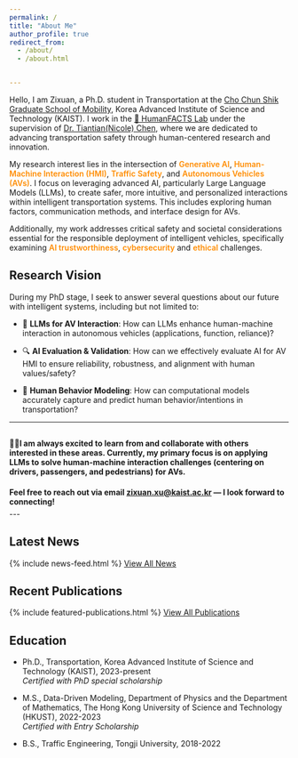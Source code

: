```yaml
---
permalink: /
title: "About Me"
author_profile: true
redirect_from: 
  - /about/
  - /about.html


---
```



Hello, I am Zixuan, a Ph.D. student in Transportation at the [Cho Chun Shik Graduate School of Mobility](https://mobility.kaist.ac.kr/), Korea Advanced Institute of Science and Technology (KAIST). I work in the [🚗 HumanFACTS Lab](https://human-facts.kaist.ac.kr/) under the supervision of [Dr. Tiantian(Nicole) Chen](https://sites.google.com/view/chentiantian/home), where we are dedicated to advancing transportation safety through human-centered research and innovation.

My research interest lies in the intersection of <span style="color: #FF8C00;font-weight: 600;">Generative AI</span>, <span style="color: #FF8C00;font-weight: 600;">Human-Machine Interaction (HMI)</span>, <span style="color: #FF8C00;font-weight: 600;">Traffic Safety</span>, and <span style="color: #FF8C00;font-weight: 600;">Autonomous Vehicles (AVs)</span>. I focus on leveraging advanced AI, particularly Large Language Models (LLMs), to create safer, more intuitive, and personalized interactions within intelligent transportation systems. This includes exploring human factors, communication methods, and interface design for AVs. 

Additionally, my work addresses critical safety and societal considerations essential for the responsible deployment of intelligent vehicles, specifically examining <span style="color: #FF8C00;font-weight: 600;">AI trustworthiness</span>, <span style="color: #FF8C00;font-weight: 600;">cybersecurity</span> and <span style="color: #FF8C00;font-weight: 600;"> ethical</span> challenges.

## Research Vision

During my PhD stage, I seek to answer several questions about our future with intelligent systems, including but not limited to:

-  🤖 **LLMs for AV Interaction**: How can LLMs enhance human-machine interaction in autonomous vehicles (applications, function, reliance)?

- 🔍 **AI Evaluation & Validation**: How can we effectively evaluate AI for AV HMI to ensure reliability, robustness, and alignment with human values/safety?

- 🧠 **Human Behavior Modeling**: How can computational models accurately capture and predict human behavior/intentions in transportation?


---

<div style="padding: 15px 0;">
  🔬🤝<strong>I am always excited to learn from and collaborate with others interested in these areas. Currently, my primary focus is on applying LLMs to solve human-machine interaction challenges (centering on drivers, passengers, and pedestrians) for AVs.</strong>
</div>

<div style="padding: 5px 0;">
  <strong>Feel free to reach out via email <a href="mailto:zixuan.xu@kaist.ac.kr">zixuan.xu@kaist.ac.kr</a> — I look forward to connecting!</strong>
</div>
---

## Latest News

{% include news-feed.html %}
[View All News](/news/)

## Recent Publications

{% include featured-publications.html %}
[View All Publications](/publications/)

## Education

- Ph.D., Transportation, 
  Korea Advanced Institute of Science and Technology (KAIST), 2023-present <br>
  *Certified with PhD special scholarship*

- M.S., Data-Driven Modeling, Department of Physics and the Department of Mathematics,
  The Hong Kong University of Science and Technology (HKUST), 2022-2023 <br>
  *Certified with Entry Scholarship*


- B.S., Traffic Engineering,
  Tongji University, 2018-2022





